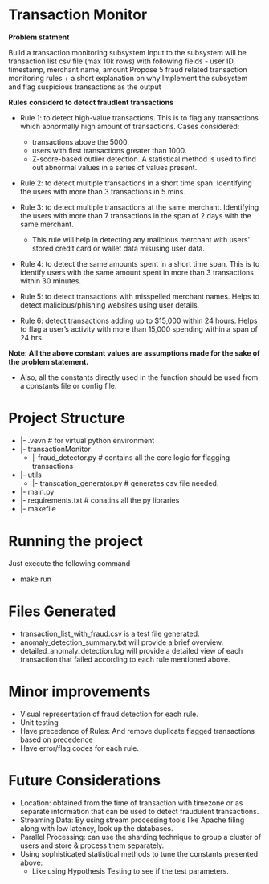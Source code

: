# Transaction Monitor

**Problem statment**

Build a transaction monitoring subsystem 
Input to the subsystem will be transaction list csv file (max 10k rows) with following fields - user ID, timestamp, merchant name, amount 
Propose 5 fraud related transaction monitoring rules + a short explanation on why 
Implement the subsystem and flag suspicious transactions as the output

**Rules considerd to detect fraudlent transactions**

- Rule 1: to detect high-value transactions. This is to flag any transactions which abnormally high amount of transactions. Cases considered:
    - transactions above the 5000.
    - users with first transactions greater than 1000.
    - Z-score-based outlier detection. A statistical method is used to find out abnormal values in a series of values present.

- Rule 2: to detect multiple transactions in a short time span. Identifying the users with more than 3 transactions in 5 mins.

- Rule 3: to detect multiple transactions at the same merchant. Identifying the users with more than 7 transactions in the span of 2 days with the same merchant. 
    - This rule will help in detecting any malicious merchant with users' stored credit card or wallet data misusing user data.

- Rule 4: to detect the same amounts spent in a short time span. This is to identify users with the same amount spent in more than 3 transactions within 30 minutes.

- Rule 5: to detect transactions with misspelled merchant names. Helps to detect malicious/phishing websites using user details.

- Rule 6: detect transactions adding up to $15,000 within 24 hours. Helps to flag a user’s activity with more than 15,000 spending within a span of 24 hrs.


**Note: All the above constant values are assumptions made for the sake of the problem statement.**
- Also, all the constants directly used in the function should be used from a constants file or config file.


# Project Structure

- |- .vevn # for virtual python environment
- |- transactionMonitor 
    - |-fraud_detector.py # contains all the core logic for flagging transactions
- |- utils
    - |- transcation_generator.py # generates csv file needed.
- |- main.py
- |- requirements.txt # conatins all the py libraries
- |- makefile

# Running the project
Just execute the following command
- make run

# Files Generated
- transaction_list_with_fraud.csv is a test file generated.
- anomaly_detection_summary.txt will provide a brief overview.
- detailed_anomaly_detection.log will provide a detailed view of each transaction that failed according to each rule mentioned above.

# Minor improvements
- Visual representation of fraud detection for each rule.
- Unit testing
- Have precedence of Rules: And remove duplicate flagged transactions based on precedence
- Have error/flag codes for each rule.

# Future Considerations
-  Location: obtained from the time of transaction with timezone or as separate information that can be used to detect fraudulent transactions.
- Streaming Data: By using stream processing tools like Apache filing along with low latency, look up the databases.
- Parallel Processing: can use the sharding technique to group a cluster of users and store & process them separately.
- Using sophisticated statistical methods to tune the constants presented above: 
    - Like using Hypothesis Testing to see if the test parameters.